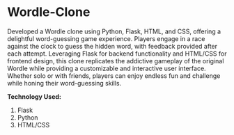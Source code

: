 # Wordle-Clone

Developed a Wordle clone using Python, Flask, HTML, and CSS, offering a delightful word-guessing game experience. Players engage in a race against the clock to guess the hidden word, with feedback provided after each attempt. Leveraging Flask for backend functionality and HTML/CSS for frontend design, this clone replicates the addictive gameplay of the original Wordle while providing a customizable and interactive user interface. Whether solo or with friends, players can enjoy endless fun and challenge while honing their word-guessing skills.

**Technology Used:**
1. Flask
2. Python
3. HTML/CSS
